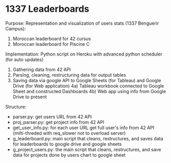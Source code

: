 # 1337 Leaderboards

Purpose:
Representation and visualization of users stats (1337 Benguerir Campus):
1) Moroccan leaderboard for 42 cursus
2) Moroccan leaderboard for Piscine C

Implementation:
Python script on Heroku with advanced python scheduler (for auto updates) 
1) Gathering data from 42 API
2) Parsing, cleaning, restructuring data for output tables
3) Saving data via google API to Google Sheets (for Tableau) and Google Drive (for Web application)
4a) Tableau workbook connected to Google Sheet and constructed Dashboards
4b) Web app using info from Google Drive to present

Structure:
- parser.py: get users URL from 42 API
- proj_parser.py: get project info from 42 API
- get_user_info.py: for each user URL get full user's info from 42 API (milti-threded with req_slower not to overload server)
- g_leaderboard.py: main script that cleans, restructures, and saves data for leaderboards to google drive and google sheets
- g_project_users.py: the main script that cleans, restructures, and save data for projects done by users chart to google sheet


